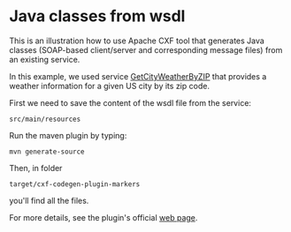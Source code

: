 # Java classes from wsdl

This is an illustration how to use Apache CXF tool that generates Java classes (SOAP-based client/server and corresponding message files)
from an existing service.

In this example, we used service [GetCityWeatherByZIP](http://wsf.cdyne.com/WeatherWS/Weather.asmx?WSDL) that provides a weather information for a given US city by its zip code.

First we need to save the content of the wsdl file from the service:

```
src/main/resources
```


Run the maven plugin by typing:

```
mvn generate-source
```

Then, in folder

```
target/cxf-codegen-plugin-markers
```

you'll find all the files.

For more details, see the plugin's official [web page](https://cxf.apache.org/docs/maven-cxf-codegen-plugin-wsdl-to-java.html).